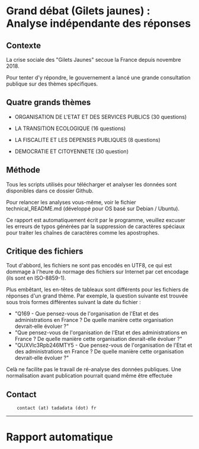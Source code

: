 # Grand débat (Gilets jaunes) : Analyse indépendante des réponses

## Contexte

La crise sociale des "Gilets Jaunes" secoue la France depuis novembre 2018.

Pour tenter d'y répondre, le gouvernement a lancé une grande consultation publique sur des thèmes spécifiques.

## Quatre grands thèmes

- ORGANISATION DE L'ETAT ET DES SERVICES PUBLICS (30 questions)

- LA TRANSITION ECOLOGIQUE (16 questions)

- LA FISCALITE ET LES DEPENSES PUBLIQUES (8 questions)

- DEMOCRATIE ET CITOYENNETE (30 question)

## Méthode

Tous les scripts utilisés pour télécharger et analyser les données sont disponibles dans ce dossier Github.

Pour relancer les analyses vous-même, voir le fichier technical_README.md (développé pour OS basé sur Debian / Ubuntu).

Ce rapport est automatiquement écrit par le programme, veuillez excuser les erreurs de typos générées par la suppression de caractères spéciaux pour traiter les chaînes de caractères comme les apostrophes.

## Critique des fichiers

Tout d'abbord, les fichiers ne sont pas encodés en UTF8, ce qui est dommage à l'heure du normage des fichiers sur Internet par cet encodage (ils sont en ISO-8859-1).

Plus embêtant, les en-têtes de tableaux sont différents pour les fichiers de réponses d'un grand thème. Par exemple, la question suivante est trouvée sous trois formes différentes suivant la date du fichier :

- "Q169 - Que pensez-vous de l'organisation de l'Etat et des administrations en France ? De quelle manière cette organisation devrait-elle évoluer ?"
- "Que pensez-vous de l'organisation de l'Etat et des administrations en France ? De quelle manière cette organisation devrait-elle évoluer ?"
- "QUXVlc3Rpb246MTY5 - Que pensez-vous de l'organisation de l'Etat et des administrations en France ? De quelle manière cette organisation devrait-elle évoluer ?"

Celà ne facilite pas le travail de ré-analyse des données publiques. Une normalisation avant publication pourrait quand même être effectuée

## Contact

        contact (at) tadadata (dot) fr

******************

# Rapport automatique
